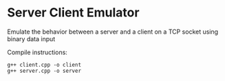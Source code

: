 # Server Client Emulator
Emulate the behavior between a server and a client on a TCP socket using binary data input

Compile instructions:
```
g++ client.cpp -o client
g++ server.cpp -o server
```
